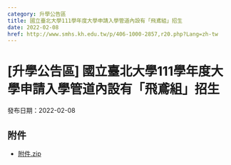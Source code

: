 ```yaml
---
category: 升學公告區
title: 國立臺北大學111學年度大學申請入學管道內設有「飛鳶組」招生
date: 2022-02-08
href: http://www.smhs.kh.edu.tw/p/406-1000-2857,r20.php?Lang=zh-tw
---
```


# [升學公告區] 國立臺北大學111學年度大學申請入學管道內設有「飛鳶組」招生

發布日期：2022-02-08

<div><div></div><div></div></div>

## 附件

- [附件.zip](https://www.smhs.kh.edu.tw/app/index.php?Action=downloadfile&file=WVhSMFlXTm9MelEwTDNCMFlWOHlOVFE1WHpJNE56WTVOVEpmTURFNE16QXVlbWx3&fname=DGGGROTSYWQO41XX50LKSWHGRK30OOLKDGUWTSKK4125MLVWKPROVTPOUSSSPKPO)
